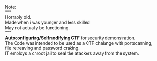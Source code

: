 Note:<br> 
"""<br>
Horrably old.<br>
Made when i was younger and less skilled<br>
May not actually be functioning.<br>
"""<br>
<b>Autoconfiguring/Selfmodifying CTF</b> for security demonstration.<br> 
The Code was intended to be used as a CTF chalange with portscanning, file retreaving and password craking.<br>
IT employs a chroot jail to seal the atackers away from the system.<br>

